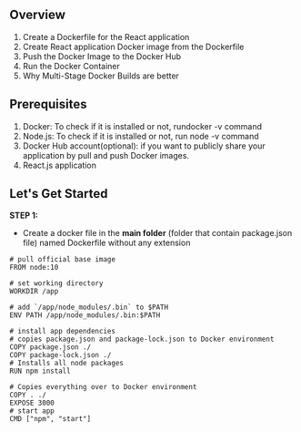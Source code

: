 ## Overview
1. Create a Dockerfile for the React application
2. Create React application Docker image from the Dockerfile
3. Push the Docker Image to the Docker Hub
4. Run the Docker Container
5. Why Multi-Stage Docker Builds are better

## Prerequisites
1. Docker: To check if it is installed or not, rundocker -v command
2. Node.js: To check if it is installed or not, run node -v command
3. Docker Hub account(optional): if you want to publicly share your application by pull and push Docker images.
4. React.js application

## Let's Get Started

**STEP 1:**
- Create a docker file in the **main folder** (folder that contain package.json file) named Dockerfile without any extension
```
# pull official base image
FROM node:10

# set working directory
WORKDIR /app

# add `/app/node_modules/.bin` to $PATH
ENV PATH /app/node_modules/.bin:$PATH

# install app dependencies
# copies package.json and package-lock.json to Docker environment
COPY package.json ./
COPY package-lock.json ./
# Installs all node packages
RUN npm install 

# Copies everything over to Docker environment
COPY . ./
EXPOSE 3000
# start app
CMD ["npm", "start"]
```


